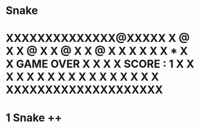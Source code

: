 
# Snake

XXXXXXXXXXXXXX@XXXXX
X             @    X
X             @    X
X             @    X
X             @    X
X                  X
X                  X
X  *               X
X    GAME  OVER    X
X                  X
X    SCORE : 1     X
X                  X
X                  X
X                  X
X                  X
X                  X
X                  X
X                  X
X                  X
XXXXXXXXXXXXXXXXXXXX
====================
 1    Snake ++
====================